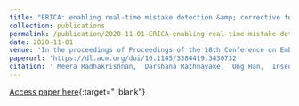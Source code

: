 ```yaml
---
title: "ERICA: enabling real-time mistake detection &amp; corrective feedback for free-weights exercises"
collection: publications
permalink: /publication/2020-11-01-ERICA-enabling-real-time-mistake-detection-corrective-feedback-for-free-weights-exercises
date: 2020-11-01
venue: 'In the proceedings of Proceedings of the 18th Conference on Embedded Networked Sensor Systems'
paperurl: 'https://dl.acm.org/doi/10.1145/3384419.3430732'
citation: ' Meera Radhakrishnan,  Darshana Rathnayake,  Ong Han,  Inseok Hwang,  Archan Misra, &quot;ERICA: enabling real-time mistake detection &amp;amp; corrective feedback for free-weights exercises.&quot; In the proceedings of Proceedings of the 18th Conference on Embedded Networked Sensor Systems, 2020.'
---
```

[Access paper here](https://dl.acm.org/doi/10.1145/3384419.3430732){:target="_blank"}

